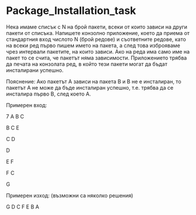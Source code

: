 # Package_Installation_task
Нека имаме списък с N на брой пакети, всеки от които зависи на други пакети от списъка.
Напишете конзолно приложение, което да приема от стандартния вход числото N (брой
редове) и съответните редове, като на всеки ред първо пишем името на пакета, а след
това изброяваме чрез интервали пакетите, на които зависи. Ако на реда има само име на
пакет то се счита, че пакетът няма зависимости. Приложението трябва да печата на
конзолата ред, в който тези пакети могат да бъдат инсталирани успешно.

Пояснение:
Ако пакетът A зависи на пакета B и B не е инсталиран, то пакетът A не може да бъде
инсталиран успешно, т.е. трябва да се инсталира първо B, след което А.

Примерен вход:

7
A B C

B C E

C D

D

E F

F C

G

Примерен изход:
(възможни са няколко решения)

G D C F E B A
